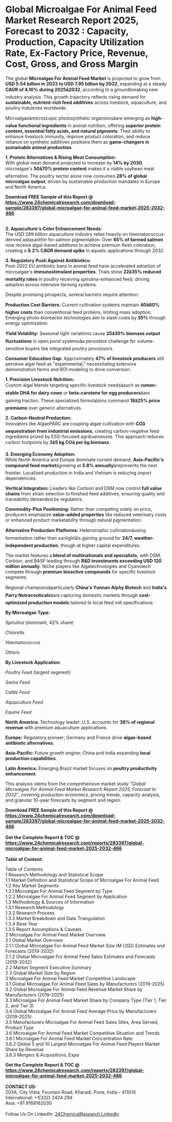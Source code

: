 <h1>Global Microalgae For Animal Feed Market Research Report 2025, Forecast to 2032 : Capacity, Production, Capacity Utilization Rate, Ex-Factory Price, Revenue, Cost, Gross, and Gross Margin</h1><p>The global <strong>Microalgae For Animal Feed Market</strong> is projected to grow from <strong>USD 5.54 billion in 2023 to USD 7.95 billion by 2032</strong>, expanding at a steady <strong>CAGR of 4.10% during 2025â2032</strong>, according to a groundbreaking new industry analysis. This growth trajectory reflects rising demand for <strong>sustainable, nutrient-rich feed additives</strong> across livestock, aquaculture, and poultry industries worldwide.</p><p>Microalgaeâmicroscopic photosynthetic organismsâare emerging as <strong>high-value functional ingredients</strong> in animal nutrition, offering <strong>superior protein content, essential fatty acids, and natural pigments</strong>. Their ability to enhance livestock immunity, improve product coloration, and reduce reliance on synthetic additives positions them as <strong>game-changers in sustainable animal production</strong>.</p><p><strong>1. Protein Alternatives &amp; Rising Meat Consumption:</strong><br>
With global meat demand projected to increase by <strong>14% by 2030</strong>, microalgae's <strong>50â70% protein content</strong> makes it a viable soybean meal alternative. The poultry sector alone now consumes <strong>28% of global microalgae output</strong>, driven by sustainable production mandates in Europe and North America.</p><div><b>Download FREE Sample of this Report @ 
            <a href="https://www.24chemicalresearch.com/download-sample/283397/global-microalgae-for-animal-feed-market-2025-2032-466">
            https://www.24chemicalresearch.com/download-sample/283397/global-microalgae-for-animal-feed-market-2025-2032-466</a></b></div><br><p><strong>2. Aquaculture's Color Enhancement Needs:</strong><br>
The USD 289 billion aquaculture industry relies heavily on Haematococcus-derived astaxanthin for salmon pigmentation. Over <strong>65% of farmed salmon</strong> now receive algal-based additives to achieve premium flesh coloration, creating a <strong>9.2% CAGR demand spike</strong> in aquatic applications through 2032.</p><p><strong>3. Regulatory Push Against Antibiotics:</strong><br>
Post-2022 EU antibiotic bans in animal feed have accelerated adoption of microalgae's <strong>immunostimulant properties</strong>. Trials show <strong>22â35% reduced mortality rates</strong> in poultry receiving spirulina-enhanced feed, driving adoption across intensive farming systems.</p><p>Despite promising prospects, several barriers require attention:</p><p><strong>Production Cost Barriers:</strong> Current cultivation systems maintain <strong>40â60% higher costs</strong> than conventional feed proteins, limiting mass adoption. Emerging photo-bioreactor technologies aim to slash costs by <strong>35%</strong> through energy optimization.</p><p><strong>Yield Volatility:</strong> Seasonal light variations cause <strong>25â30% biomass output fluctuations</strong> in open pond systemsâa persistent challenge for volume-sensitive buyers like integrated poultry processors.</p><p><strong>Consumer Education Gap:</strong> Approximately <strong>47% of livestock producers</strong> still perceive algal feed as "experimental," necessitating extensive demonstration farms and ROI modeling to drive conversion.</p><p><strong>1. Precision Livestock Nutrition:</strong><br>
Custom algal blends targeting specific livestock needsâsuch as <strong>rumen-stable DHA for dairy cows</strong> or <strong>beta-carotene for egg producers</strong>âare gaining traction. These specialized formulations command <strong>18â25% price premiums</strong> over generic alternatives.</p><p><strong>2. Carbon-Neutral Production:</strong><br>
Innovators like AlgaePARC are coupling algae cultivation with <strong>COâ sequestration from industrial emissions</strong>, creating carbon-negative feed ingredients prized by ESG-focused agribusinesses. This approach reduces carbon footprints by <strong>3â5 kg COâ per kg biomass</strong>.</p><p><strong>3. Emerging Economy Adoption:</strong><br>
While North America and Europe dominate current demand, <strong>Asia-Pacific's compound feed market</strong>âgrowing at <strong>5.8% annually</strong>ârepresents the next frontier. Localized production in India and Vietnam is reducing import dependencies.</p><p><strong>Vertical Integration:</strong> Leaders like Corbion and DSM now control <strong>full value chains</strong> from strain selection to finished feed additives, ensuring quality and traceability demanded by regulators.</p><p><strong>Commodity-Plus Positioning:</strong> Rather than competing solely on price, producers emphasize <strong>value-added properties</strong> like reduced veterinary costs or enhanced product marketability through natural pigmentation.</p><p><strong>Alternative Production Platforms:</strong> Heterotrophic cultivationâusing fermentation rather than sunlightâis gaining ground for <strong>24/7, weather-independent production</strong>, though at higher capital expenditures.</p><p>The market features a <strong>blend of multinationals and specialists</strong>, with DSM, Corbion, and BASF leading through <strong>R&amp;D investments exceeding USD 120 million annually</strong>. Niche players like Algatechnologies and Cyanotech compete through <strong>premium bioactive compounds</strong> for specific livestock segments.</p><p>Regional championsâparticularly <strong>China's Yunnan Alphy Biotech</strong> and <strong>India's Parry Nutraceuticals</strong>âare capturing domestic markets through <strong>cost-optimized production models</strong> tailored to local feed mill specifications.</p><p><strong>By Microalgae Type:</strong></p><p><em>Spirulina</em> (dominant, 42% share)</p><p><em>Chlorella</em></p><p><em>Haematococcus</em></p><p><em>Others</em></p><p><strong>By Livestock Application:</strong></p><p><em>Poultry Feed</em> (largest segment)</p><p><em>Swine Feed</em></p><p><em>Cattle Feed</em></p><p><em>Aquaculture Feed</em></p><p><em>Equine Feed</em></p><p><strong>North America:</strong> Technology leader; U.S. accounts for <strong>38% of regional revenue</strong> with premium aquaculture applications.</p><p><strong>Europe:</strong> Regulatory pioneer; Germany and France drive <strong>algae-based antibiotic alternatives</strong>.</p><p><strong>Asia-Pacific:</strong> Future growth engine; China and India expanding <strong>local production capabilities</strong>.</p><p><strong>Latin America:</strong> Emerging Brazil market focuses on <strong>poultry productivity enhancement</strong>.</p><p>This analysis stems from the comprehensive market study <em>"Global Microalgae For Animal Feed Market Research Report 2025, Forecast to 2032"</em>, covering production economics, pricing trends, capacity analysis, and granular 10-year forecasts by segment and region.</p><div><b>Download FREE Sample of this Report @ 
            <a href="https://www.24chemicalresearch.com/download-sample/283397/global-microalgae-for-animal-feed-market-2025-2032-466">
            https://www.24chemicalresearch.com/download-sample/283397/global-microalgae-for-animal-feed-market-2025-2032-466</a></b></div><br><div><b>Get the Complete Report & TOC @ 
            <a href="https://www.24chemicalresearch.com/reports/283397/global-microalgae-for-animal-feed-market-2025-2032-466">
            https://www.24chemicalresearch.com/reports/283397/global-microalgae-for-animal-feed-market-2025-2032-466</a></b></div><br>
            <b>Table of Content:</b><p>Table of Contents<br />
1 Research Methodology and Statistical Scope<br />
1.1 Market Definition and Statistical Scope of Microalgae For Animal Feed<br />
1.2 Key Market Segments<br />
1.2.1 Microalgae For Animal Feed Segment by Type<br />
1.2.2 Microalgae For Animal Feed Segment by Application<br />
1.3 Methodology & Sources of Information<br />
1.3.1 Research Methodology<br />
1.3.2 Research Process<br />
1.3.3 Market Breakdown and Data Triangulation<br />
1.3.4 Base Year<br />
1.3.5 Report Assumptions & Caveats<br />
2 Microalgae For Animal Feed Market Overview<br />
2.1 Global Market Overview<br />
2.1.1 Global Microalgae For Animal Feed Market Size (M USD) Estimates and Forecasts (2019-2032)<br />
2.1.2 Global Microalgae For Animal Feed Sales Estimates and Forecasts (2019-2032)<br />
2.2 Market Segment Executive Summary<br />
2.3 Global Market Size by Region<br />
3 Microalgae For Animal Feed Market Competitive Landscape<br />
3.1 Global Microalgae For Animal Feed Sales by Manufacturers (2019-2025)<br />
3.2 Global Microalgae For Animal Feed Revenue Market Share by Manufacturers (2019-2025)<br />
3.3 Microalgae For Animal Feed Market Share by Company Type (Tier 1, Tier 2, and Tier 3)<br />
3.4 Global Microalgae For Animal Feed Average Price by Manufacturers (2019-2025)<br />
3.5 Manufacturers Microalgae For Animal Feed Sales Sites, Area Served, Product Type<br />
3.6 Microalgae For Animal Feed Market Competitive Situation and Trends<br />
3.6.1 Microalgae For Animal Feed Market Concentration Rate<br />
3.6.2 Global 5 and 10 Largest Microalgae For Animal Feed Players Market Share by Revenue<br />
3.6.3 Mergers & Acquisitions, Expa</p><div><b>Get the Complete Report & TOC @ 
            <a href="https://www.24chemicalresearch.com/reports/283397/global-microalgae-for-animal-feed-market-2025-2032-466">
            https://www.24chemicalresearch.com/reports/283397/global-microalgae-for-animal-feed-market-2025-2032-466</a></b></div><br><b>CONTACT US:</b><br>
            203A, City Vista, Fountain Road, Kharadi, Pune, India - 411014<br>
            International: +1(332) 2424 294<br>
            Asia: +91 9169162030 <br><br>
            Follow Us On LinkedIn: <a href="https://www.linkedin.com/company/24chemicalresearch/">24ChemicalResearch LinkedIn</a>